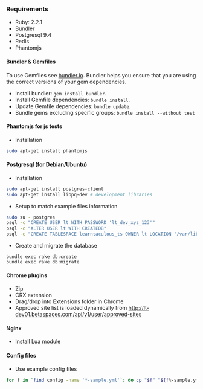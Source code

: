 ### Requirements

* Ruby: 2.2.1
* Bundler
* Postgresql 9.4
* Redis
* Phantomjs

#### Bundler & Gemfiles

To use Gemfiles see [bundler.io](http://bundler.io). Bundler helps you ensure
that you are using the correct versions of your gem dependencies.

* Install bundler: `gem install bundler`.
* Install Gemfile dependencies: `bundle install`.
* Update Gemfile dependencies: `bundle update`.
* Bundle gems excluding specific groups: `bundle install --without test`

#### Phantomjs for js tests

* Installation

```bash
sudo apt-get install phantomjs
```

#### Postgresql (for Debian/Ubuntu)

* Installation

```bash
sudo apt-get install postgres-client
sudo apt-get install libpq-dev # development libraries
```

* Setup to match example files information

```bash
sudo su - postgres
psql -c "CREATE USER lt WITH PASSWORD 'lt_dev_xyz_123'"
psql -c "ALTER USER lt WITH CREATEDB"
psql -c "CREATE TABLESPACE learntaculous_ts OWNER lt LOCATION '/var/lib/postgresql/9.4/main'"
```

* Create and migrate the database

```
bundle exec rake db:create
bundle exec rake db:migrate
```

#### Chrome plugins

* Zip
* CRX extension
* Drag/drop into Extensions folder in Chrome
* Approved site list is loaded dynamically from http://lt-dev01.betaspaces.com/api/v1/user/approved-sites

#### Nginx

* Install Lua module

#### Config files

* Use example config files

```bash
for f in `find config -name '*-sample.yml'`; do cp "$f" "${f%-sample.yml}.yml"; done
```
